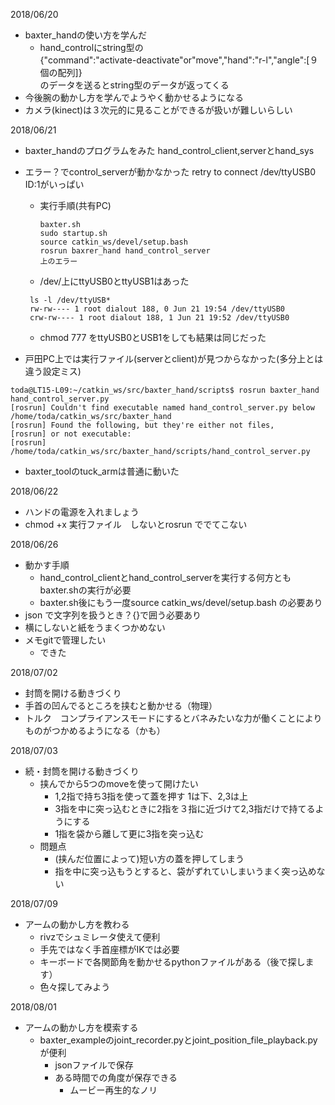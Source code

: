 2018/06/20
* baxter_handの使い方を学んだ
  * hand_controlにstring型の  
  {"command":"activate-deactivate"or"move","hand":"r-l","angle":[９個の配列]}  
  のデータを送るとstring型のデータが返ってくる
* 今後腕の動かし方を学んでようやく動かせるようになる
* カメラ(kinect)は３次元的に見ることができるが扱いが難しいらしい

2018/06/21
* baxter_handのプログラムをみた
  hand_control_client,serverとhand_sys
* エラー？でcontrol_serverが動かなかった
  retry to connect /dev/ttyUSB0 ID:1がいっぱい
  * 実行手順(共有PC)
    ```
    baxter.sh
    sudo startup.sh
    source catkin_ws/devel/setup.bash
    rosrun baxrer_hand hand_control_server
    上のエラー
    ```
  * /dev/上にttyUSB0とttyUSB1はあった
  ```  
   ls -l /dev/ttyUSB*
   rw-rw---- 1 root dialout 188, 0 Jun 21 19:54 /dev/ttyUSB0
   crw-rw---- 1 root dialout 188, 1 Jun 21 19:52 /dev/ttyUSB0
   ```
  * chmod 777 をttyUSB0とUSB1をしても結果は同じだった

* 戸田PC上では実行ファイル(serverとclient)が見つからなかった(多分上とは違う設定ミス)
```
toda@LT15-L09:~/catkin_ws/src/baxter_hand/scripts$ rosrun baxter_hand hand_control_server.py
[rosrun] Couldn't find executable named hand_control_server.py below /home/toda/catkin_ws/src/baxter_hand
[rosrun] Found the following, but they're either not files,
[rosrun] or not executable:
[rosrun] /home/toda/catkin_ws/src/baxter_hand/scripts/hand_control_server.py
```
* baxter_toolのtuck_armは普通に動いた

2018/06/22
* ハンドの電源を入れましょう
* chmod +x 実行ファイル　しないとrosrun ででてこない

2018/06/26
* 動かす手順
  * hand_control_clientとhand_control_serverを実行する何方ともbaxter.shの実行が必要
  * baxter.sh後にもう一度source catkin_ws/devel/setup.bash  の必要あり
* json で文字列を扱うとき？{}で囲う必要あり
* 横にしないと紙をうまくつかめない
* メモgitで管理したい
  * できた

2018/07/02
* 封筒を開ける動きづくり
* 手首の凹んでるところを挟むと動かせる（物理）
* トルク　コンプライアンスモードにするとバネみたいな力が働くことによりものがつかめるようになる（かも）

2018/07/03
* 続・封筒を開ける動きづくり
  * 挟んでから5つのmoveを使って開けたい
    * 1,2指で持ち3指を使って蓋を押す 1は下、2,3は上
    * 3指を中に突っ込むときに2指を３指に近づけて2,3指だけで持てるようにする
    * 1指を袋から離して更に3指を突っ込む
  * 問題点
    * (挟んだ位置によって)短い方の蓋を押してしまう
    * 指を中に突っ込もうとすると、袋がずれていしまいうまく突っ込めない

2018/07/09
* アームの動かし方を教わる
  * rivzでシュミレータ使えて便利
  * 手先ではなく手首座標がIKでは必要
  * キーボードで各関節角を動かせるpythonファイルがある（後で探します）
  * 色々探してみよう

2018/08/01
  * アームの動かし方を模索する
    * baxter_exampleのjoint_recorder.pyとjoint_position_file_playback.pyが便利
      * jsonファイルで保存
      * ある時間での角度が保存できる
        * ムービー再生的なノリ
